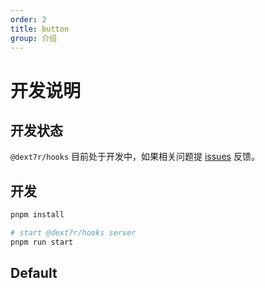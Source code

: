 ```yaml
---
order: 2
title: button
group: 介绍
---
```


# 开发说明

## 开发状态

`@dext7r/hooks` 目前处于开发中，如果相关问题提 [issues](https://github.com/h7ml/hooks/issues) 反馈。

## 开发

```bash
pnpm install

# start @dext7r/hooks server
pnpm run start
```

## Default

<code src="./demos/button.tsx" nopadding></code>
